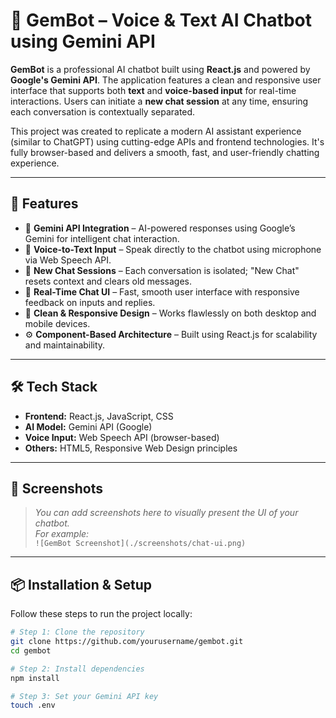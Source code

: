 # 🧠 GemBot – Voice & Text AI Chatbot using Gemini API

**GemBot** is a professional AI chatbot built using **React.js** and powered by **Google's Gemini API**. The application features a clean and responsive user interface that supports both **text** and **voice-based input** for real-time interactions. Users can initiate a **new chat session** at any time, ensuring each conversation is contextually separated.

This project was created to replicate a modern AI assistant experience (similar to ChatGPT) using cutting-edge APIs and frontend technologies. It's fully browser-based and delivers a smooth, fast, and user-friendly chatting experience.

---

## 🚀 Features

- 🔗 **Gemini API Integration** – AI-powered responses using Google’s Gemini for intelligent chat interaction.
- 🎤 **Voice-to-Text Input** – Speak directly to the chatbot using microphone via Web Speech API.
- 🧠 **New Chat Sessions** – Each conversation is isolated; "New Chat" resets context and clears old messages.
- 💬 **Real-Time Chat UI** – Fast, smooth user interface with responsive feedback on inputs and replies.
- 🎨 **Clean & Responsive Design** – Works flawlessly on both desktop and mobile devices.
- ⚙️ **Component-Based Architecture** – Built using React.js for scalability and maintainability.

---

## 🛠️ Tech Stack

- **Frontend:** React.js, JavaScript, CSS
- **AI Model:** Gemini API (Google)
- **Voice Input:** Web Speech API (browser-based)
- **Others:** HTML5, Responsive Web Design principles

---

## 📸 Screenshots

> *You can add screenshots here to visually present the UI of your chatbot.*  
> _For example:_  
> `![GemBot Screenshot](./screenshots/chat-ui.png)`

---

## 📦 Installation & Setup

Follow these steps to run the project locally:

```bash
# Step 1: Clone the repository
git clone https://github.com/yourusername/gembot.git
cd gembot

# Step 2: Install dependencies
npm install

# Step 3: Set your Gemini API key
touch .env
